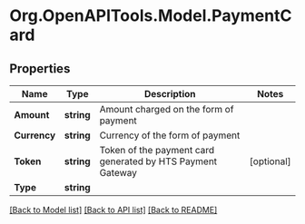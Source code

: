 # Org.OpenAPITools.Model.PaymentCard

## Properties

Name | Type | Description | Notes
------------ | ------------- | ------------- | -------------
**Amount** | **string** | Amount charged on the form of payment | 
**Currency** | **string** | Currency of the form of payment | 
**Token** | **string** | Token of the payment card generated by HTS Payment Gateway | [optional] 
**Type** | **string** |  | 

[[Back to Model list]](../README.md#documentation-for-models) [[Back to API list]](../README.md#documentation-for-api-endpoints) [[Back to README]](../README.md)

